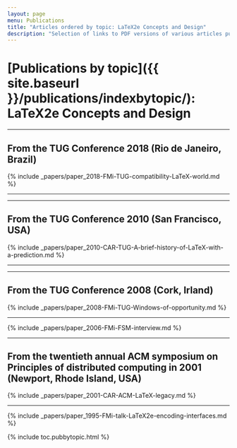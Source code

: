 ```yaml
---
layout: page
menu: Publications
title: "Articles ordered by topic: LaTeX2e Concepts and Design"
description: "Selection of links to PDF versions of various articles published by the LaTeX3 project and links to videos of their conference presentations ordered by major topics."
---
```


# [Publications by topic]({{ site.baseurl }}/publications/indexbytopic/): LaTeX2e Concepts and Design



<hr class="conference-start">

## From the TUG Conference 2018 (Rio de Janeiro, Brazil)
{% include _papers/paper_2018-FMi-TUG-compatibility-LaTeX-world.md %}

<hr class="conference-end">



<hr class="conference-start">

## From the TUG Conference 2010  (San Francisco, USA)

{% include _papers/paper_2010-CAR-TUG-A-brief-history-of-LaTeX-with-a-prediction.md %}

<hr class="conference-end">


<hr class="conference-start">

## From the TUG Conference 2008  (Cork, Irland)

{% include _papers/paper_2008-FMi-TUG-Windows-of-opportunity.md %}

<hr class="conference-end">


{% include _papers/paper_2006-FMi-FSM-interview.md %}


<hr class="conference-start">

## From the twentieth annual ACM symposium on Principles of distributed computing in 2001 (Newport, Rhode Island, USA)

{% include _papers/paper_2001-CAR-ACM-LaTeX-legacy.md %}

<hr class="conference-end">


{% include _papers/paper_1995-FMi-talk-LaTeX2e-encoding-interfaces.md %}


<div class="row">{% include toc.pubbytopic.html %}</div>
<div id="div_vgwpixel"></div>

